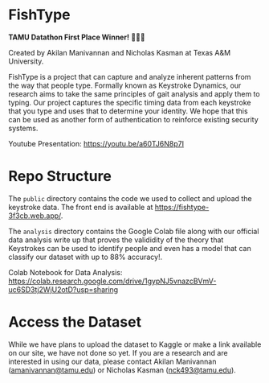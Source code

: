 # FishType
**TAMU Datathon First Place Winner!** 🎉🎉🎉

Created by Akilan Manivannan and Nicholas Kasman at Texas A&M University. 

FishType is a project that can capture and analyze inherent patterns from the way that people type. Formally known as Keystroke Dynamics, our research aims to take the same principles of gait analysis and apply them to typing. Our project captures the specific timing data from each keystroke that you type and uses that to determine your identity. We hope that this can be used as another form of authentication to reinforce existing security systems.

Youtube Presentation: https://youtu.be/a60TJ6N8p7I

# Repo Structure
The `public` directory contains the code we used to collect and upload the keystroke data. The front end is available at https://fishtype-3f3cb.web.app/.

The `analysis` directory contains the Google Colab file along with our official data analysis write up that proves the valididity of the theory that Keystrokes can be used to identify people and even has a model that can classify our dataset with up to 88% accuracy!.

Colab Notebook for Data Analysis: https://colab.research.google.com/drive/1gypNJ5vnazcBVmV-uc6SD3tj2WjU2otD?usp=sharing

# Access the Dataset
While we have plans to upload the dataset to Kaggle or make a link available on our site, we have not done so yet. If you are a research and are interested in using our data, please contact Akilan Manivannan (amanivannan@tamu.edu) or Nicholas Kasman (nck493@tamu.edu).
